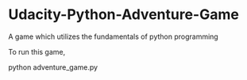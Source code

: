 # Udacity-Python-Adventure-Game
A game which utilizes the fundamentals of python programming

To run this game,

python adventure_game.py
